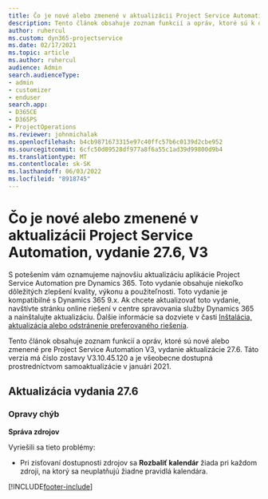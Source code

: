 ```yaml
---
title: Čo je nové alebo zmenené v aktualizácii Project Service Automation, vydanie 27.6, oprava V3
description: Tento článok obsahuje zoznam funkcií a opráv, ktoré sú k dispozícii v aktualizácii Project Service Automation Update 27.6 Hotfix, V3.
author: ruhercul
ms.custom: dyn365-projectservice
ms.date: 02/17/2021
ms.topic: article
ms.author: ruhercul
audience: Admin
search.audienceType:
- admin
- customizer
- enduser
search.app:
- D365CE
- D365PS
- ProjectOperations
ms.reviewer: johnmichalak
ms.openlocfilehash: b4cb9871673315e97c40ffc57b6c0139d2cbe952
ms.sourcegitcommit: 6cfc50d89528df977a8f6a55c1ad39d99800d9b4
ms.translationtype: MT
ms.contentlocale: sk-SK
ms.lasthandoff: 06/03/2022
ms.locfileid: "8918745"
---
```

# <a name="whats-new-or-changed-in-project-service-automation-update-release-276-v3"></a>Čo je nové alebo zmenené v aktualizácii Project Service Automation, vydanie 27.6, V3

S potešením vám oznamujeme najnovšiu aktualizáciu aplikácie Project Service Automation pre Dynamics 365. Toto vydanie obsahuje niekoľko dôležitých zlepšení kvality, výkonu a použiteľnosti. Toto vydanie je kompatibilné s Dynamics 365 9.x. Ak chcete aktualizovať toto vydanie, navštívte stránku online riešení v centre spravovania služby Dynamics 365 a nainštalujte aktualizáciu. Ďalšie informácie sa dozviete v časti [Inštalácia, aktualizácia alebo odstránenie preferovaného riešenia](/power-platform/admin/install-remove-preferred-solution).

Tento článok obsahuje zoznam funkcií a opráv, ktoré sú nové alebo zmenené pre Project Service Automation V3, vydanie aktualizácie 27.6. Táto verzia má číslo zostavy V3.10.45.120 a je všeobecne dostupná prostredníctvom samoaktualizácie v januári 2021.

## <a name="update-release-276"></a>Aktualizácia vydania 27.6

### <a name="bug-fixes"></a>Opravy chýb


**Správa zdrojov**

Vyriešili sa tieto problémy:

- Pri zisťovaní dostupnosti zdrojov sa **Rozbaliť kalendár** žiada pri každom zdroji, na ktorý sa neuplatňujú žiadne pravidlá kalendára.


[!INCLUDE[footer-include](../includes/footer-banner.md)]
